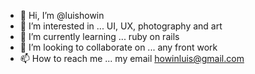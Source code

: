 - 👋 Hi, I’m @luishowin
- 👀 I’m interested in ... UI, UX, photography and art
- 🌱 I’m currently learning ... ruby on rails
- 💞️ I’m looking to collaborate on ... any front work 
- 📫 How to reach me ... my email howinluis@gmail.com

<!---
luishowin/luishowin is a ✨ special ✨ repository because its me : ) 
--->
